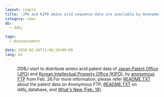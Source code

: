 ```yaml
---
layout: simple
title: 'JPO and KIPO amino acid sequence data are available by Anonymous FTP'
category: news
db:
  - ddbj

tags:
  - Announcement

date: 2010-02-26T11:09:20+09:00
lang: en
---
```


<dl>
    <dd>DDBJ start to distribute amino acid patent data of <a href="http://www.jpo.go.jp/index.htm" target="_blank">Japan Patent Office (JPO)</a> and <a href="http://www.kipo.go.kr/en/" target="_blank">Korean Intellectual Property Office (KIPO)</a>, by <a href="https://ddbj.nig.ac.jp/public/ddbj_database/patent/">anonymous FTP</a> from Feb. 26.For more information, please refer <a href="https://ddbj.nig.ac.jp/public/ddbj_database/patent/README.TXT">README.TXT</a> about the patent data on Anonymous FTP, <a href="https://ddbj.nig.ac.jp/public/ddbj_database/README.TXT">README.TXT</a> on ddbj_database, and <a href="/whatsnew/whatsnew2010-e.html#100219">What's New (Feb. 19)</a>. </dd>
</dl>

